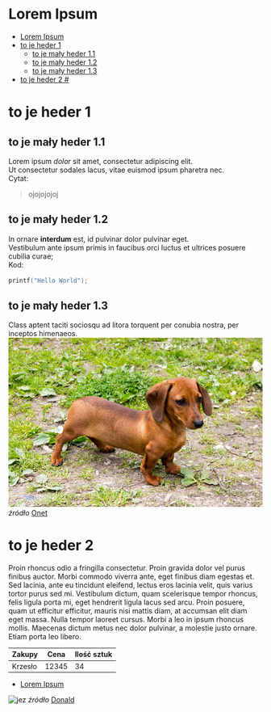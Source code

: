 Lorem Ipsum
=
- [Lorem Ipsum](#lorem-ipsum)
- [to je heder 1](#to-je-heder-1)
  - [to je mały heder 1.1](#to-je-mały-heder-11)
  - [to je mały heder 1.2](#to-je-mały-heder-12)
  - [to je mały heder 1.3](#to-je-mały-heder-13)
- [to je heder 2 #](#to-je-heder-2-)
# to je heder 1 #
## to je mały heder 1.1 ##
Lorem ipsum *dolor* sit amet, consectetur adipiscing elit.   
Ut consectetur sodales lacus, vitae euismod ipsum pharetra nec.  
Cytat:
>ojojojojoj 
## to je mały heder 1.2 ##
In ornare **interdum** est, id pulvinar dolor pulvinar eget.   
Vestibulum ante ipsum primis in faucibus orci luctus et ultrices posuere cubilia curae;  
Kod:
```c
printf("Hello World");
```
## to je mały heder 1.3 ##
Class aptent taciti sociosqu ad litora torquent per conubia nostra, per inceptos himenaeos. 
![jamnik](jamnik.jpg)
*źródło* [Onet](http://www.onet.pl/)
# to je heder 2 #  
Proin rhoncus odio a fringilla consectetur. Proin gravida dolor vel purus finibus auctor. Morbi commodo viverra ante, eget finibus diam egestas et. Sed lacinia, ante eu tincidunt eleifend, lectus eros lacinia velit, quis varius tortor purus sed mi. Vestibulum dictum, quam scelerisque tempor rhoncus, felis ligula porta mi, eget hendrerit ligula lacus sed arcu. Proin posuere, quam ut efficitur efficitur, mauris nisi mattis diam, at accumsan elit diam eget massa. Nulla tempor laoreet cursus. Morbi a leo in ipsum rhoncus mollis. Maecenas dictum metus nec dolor pulvinar, a molestie justo ornare. Etiam porta leo libero. 

 Zakupy | Cena | Ilość sztuk
 -------|------|-------------
 Krzesło|12345 |34
 - [Lorem Ipsum](#lorem-ipsum)

![jez](https://ocdn.eu/images/pulscms/ZmY7MDA_/f1644943cb703ed6f01da4aa78141b75.jpg)
*źródło* [Donald](http://www.donald.pl/)
